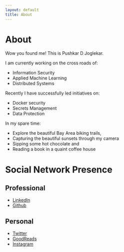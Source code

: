 ```yaml
---
layout: default
title: About
---
```


# [](#header-1)About

Wow you found me! This is Pushkar D Joglekar.  

I am currently working on the cross roads of:
- Information Security
- Applied Machine Learning
- Distributed Systems

Recently I have successfully led initiatives on:
- Docker security
- Secrets Management 
- Data Protection

In my spare time:
- Explore the beautiful Bay Area biking trails, 
- Capturing the beautiful sunsets through my camera
- Sipping some hot chocolate and
- Reading a book in a quaint coffee house

# [](#header-1)Social Network Presence

## [](#header-2)Professional 

* [LinkedIn](https://www.linkedin.com/in/pushkardj/)
* [Github](https://github.com/PushkarJ)

## [](#header-2)Personal 

* [Twitter](https://twitter.com/PuDiJoglekar)
* [GoodReads](https://www.goodreads.com/user/show/62575989-pushkar-joglekar)
* [Instagram](https://www.instagram.com/pdjclicks/)


